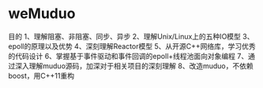 # weMuduo
目的
1、理解阻塞、非阻塞、同步、异步
2、理解Unix/Linux上的五种IO模型
3、epoll的原理以及优势
4、深刻理解Reactor模型
5、从开源C++网络库，学习优秀的代码设计
6、掌握基于事件驱动和事件回调的epoll+线程池面向对象编程
7、通过深入理解muduo源码，加深对于相关项目的深刻理解
8、改造muduo，不依赖boost，用C++11重构
